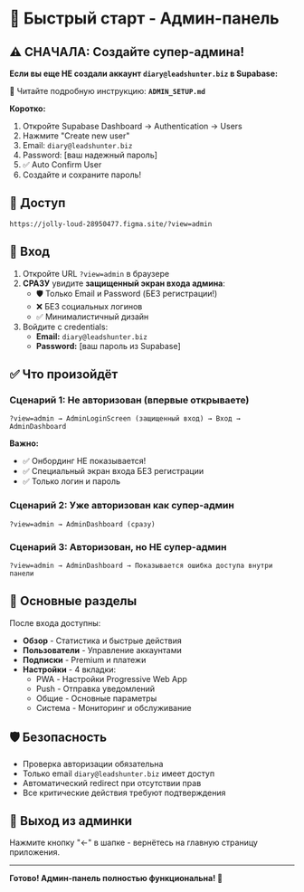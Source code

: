 # 🚀 Быстрый старт - Админ-панель

## ⚠️ СНАЧАЛА: Создайте супер-админа!

**Если вы еще НЕ создали аккаунт `diary@leadshunter.biz` в Supabase:**

📖 Читайте подробную инструкцию: **`ADMIN_SETUP.md`**

**Коротко:**
1. Откройте Supabase Dashboard → Authentication → Users
2. Нажмите "Create new user"
3. Email: `diary@leadshunter.biz`
4. Password: [ваш надежный пароль]
5. ✅ Auto Confirm User
6. Создайте и сохраните пароль!

## 📍 Доступ

```
https://jolly-loud-28950477.figma.site/?view=admin
```

## 🔑 Вход

1. Откройте URL `?view=admin` в браузере
2. **СРАЗУ** увидите **защищенный экран входа админа**:
   - 🛡️ Только Email и Password (БЕЗ регистрации!)
   - ❌ БЕЗ социальных логинов
   - ✅ Минималистичный дизайн
3. Войдите с credentials:
   - **Email:** `diary@leadshunter.biz`
   - **Password:** [ваш пароль из Supabase]

## ✅ Что произойдёт

### Сценарий 1: Не авторизован (впервые открываете)
```
?view=admin → AdminLoginScreen (защищенный вход) → Вход → AdminDashboard
```
**Важно:** 
- ✅ Онбординг НЕ показывается!
- ✅ Специальный экран входа БЕЗ регистрации
- ✅ Только логин и пароль

### Сценарий 2: Уже авторизован как супер-админ
```
?view=admin → AdminDashboard (сразу)
```

### Сценарий 3: Авторизован, но НЕ супер-админ
```
?view=admin → AdminDashboard → Показывается ошибка доступа внутри панели
```

## 🎯 Основные разделы

После входа доступны:
- **Обзор** - Статистика и быстрые действия
- **Пользователи** - Управление аккаунтами
- **Подписки** - Premium и платежи
- **Настройки** - 4 вкладки:
  - PWA - Настройки Progressive Web App
  - Push - Отправка уведомлений
  - Общие - Основные параметры
  - Система - Мониторинг и обслуживание

## 🛡️ Безопасность

- Проверка авторизации обязательна
- Только email `diary@leadshunter.biz` имеет доступ
- Автоматический redirect при отсутствии прав
- Все критические действия требуют подтверждения

## 🔄 Выход из админки

Нажмите кнопку "←" в шапке - вернётесь на главную страницу приложения.

---

**Готово! Админ-панель полностью функциональна! 🎉**
